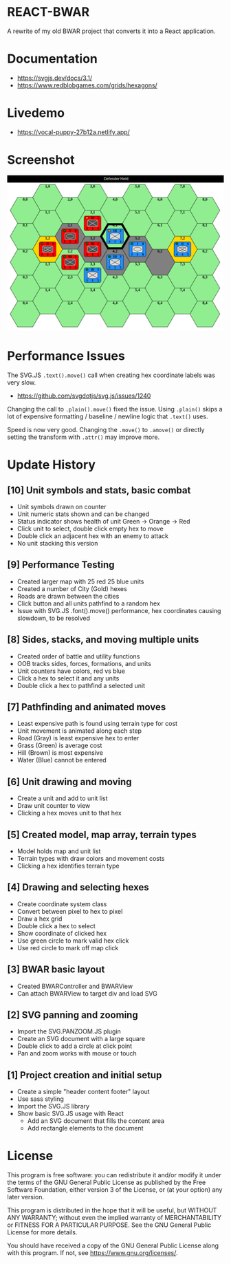 # REACT-BWAR 

A rewrite of my old BWAR project that converts it into a React application.

# Documentation
* https://svgjs.dev/docs/3.1/
* https://www.redblobgames.com/grids/hexagons/

# Livedemo

* https://vocal-puppy-27b12a.netlify.app/

# Screenshot

![screenshot](./Images/update10.png "update #10")

# Performance Issues

The SVG.JS ```.text().move()``` call when creating hex coordinate labels was very slow.

* https://github.com/svgdotjs/svg.js/issues/1240

Changing the call to ```.plain().move()``` fixed the issue. Using ```.plain()``` skips a lot of expensive formatting / baseline / newline logic that ```.text()``` uses.

Speed is now very good. Changing the ```.move()``` to ```.amove()``` or directly setting the transform with ```.attr()``` may improve more.

# Update History

## [10] Unit symbols and stats, basic combat
* Unit symbols drawn on counter
* Unit numeric stats shown and can be changed
* Status indicator shows health of unit Green -> Orange -> Red
* Click unit to select, double click empty hex to move
* Double click an adjacent hex with an enemy to attack
* No unit stacking this version

## [9] Performance Testing
* Created larger map with 25 red 25 blue units
* Created a number of City (Gold) hexes
* Roads are drawn between the cities
* Click button and all units pathfind to a random hex
* Issue with SVG.JS .font().move() performance, hex coordinates causing slowdown, to be resolved


## [8] Sides, stacks, and moving multiple units
* Created order of battle and utility functions
* OOB tracks sides, forces, formations, and units
* Unit counters have colors, red vs blue
* Click a hex to select it and any units
* Double click a hex to pathfind a selected unit

## [7] Pathfinding and animated moves
* Least expensive path is found using terrain type for cost
* Unit movement is animated along each step
* Road (Gray) is least expensive hex to enter
* Grass (Green) is average cost
* Hill (Brown) is most expensive
* Water (Blue) cannot be entered

## [6] Unit drawing and moving
* Create a unit and add to unit list
* Draw unit counter to view
* Clicking a hex moves unit to that hex

## [5] Created model, map array, terrain types
* Model holds map and unit list
* Terrain types with draw colors and movement costs
* Clicking a hex identifies terrain type

## [4] Drawing and selecting hexes
* Create coordinate system class
* Convert between pixel to hex to pixel 
* Draw a hex grid
* Double click a hex to select
* Show coordinate of clicked hex
* Use green circle to mark valid hex click
* Use red circle to mark off map click

## [3] BWAR basic layout
* Created BWARController and BWARView
* Can attach BWARView to target div and load SVG

## [2] SVG panning and zooming
* Import the SVG.PANZOOM.JS plugin
* Create an SVG document with a large square
* Double click to add a circle at click point
* Pan and zoom works with mouse or touch 

## [1] Project creation and initial setup
* Create a simple "header content footer" layout
* Use sass styling
* Import the SVG.JS library
* Show basic SVG.JS usage with React
    * Add an SVG document that fills the content area
    * Add rectangle elements to the document


# License

This program is free software: you can redistribute it and/or modify it under the terms of the GNU General Public License as published by the Free Software Foundation, either version 3 of the License, or (at your option) any later version.

This program is distributed in the hope that it will be useful, but WITHOUT ANY WARRANTY; without even the implied warranty of MERCHANTABILITY or FITNESS FOR A PARTICULAR PURPOSE. See the GNU General Public License for more details.

You should have received a copy of the GNU General Public License along with this program. If not, see https://www.gnu.org/licenses/.